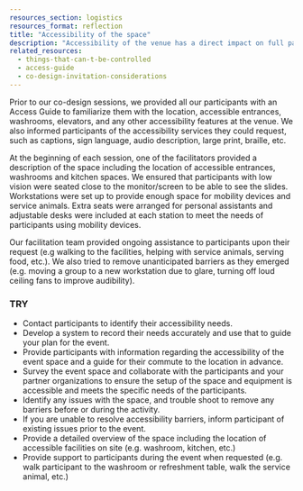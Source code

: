 ```yaml
---
resources_section: logistics
resources_format: reflection
title: "Accessibility of the space"
description: "Accessibility of the venue has a direct impact on full participation of those attending."
related_resources:
  - things-that-can-t-be-controlled
  - access-guide
  - co-design-invitation-considerations
---
```


Prior to our co-design sessions, we provided all our participants with an Access Guide to familiarize them with the location, accessible entrances, washrooms, elevators, and any other accessibility features at the venue. We also informed participants of the accessibility services they could request, such as captions, sign language, audio description, large print, braille, etc. 


At the beginning of each session, one of the facilitators provided a description of the space including the location of accessible entrances, washrooms and kitchen spaces. We ensured that participants with low vision were seated close to the monitor/screen to be able to see the slides. Workstations were set up to provide enough space for mobility devices and service animals. Extra seats were arranged for personal assistants and adjustable desks were included at each station to meet the needs of participants using mobility devices. 


Our facilitation team provided ongoing assistance to participants upon their request (e.g walking to the facilities, helping with service animals, serving food, etc.). We also tried to remove unanticipated barriers as they emerged (e.g. moving a group to a new workstation due to glare, turning off loud ceiling fans to improve audibility).

### TRY

- Contact participants to identify their accessibility needs. 
- Develop a system to record their needs accurately and use that to guide your plan for the event. 
- Provide participants with information regarding the accessibility of the event space and a guide for their commute to the location in advance. 
- Survey the event space and collaborate with the participants and your partner organizations to ensure the setup of the space and equipment is accessible and meets the specific needs of the participants. 
- Identify any issues with the space, and trouble shoot to remove any barriers before or during the activity.
- If you are unable to resolve accessibility barriers, inform participant of existing issues prior to the event.
- Provide a detailed overview of the space including the location of accessible facilities on site (e.g. washroom, kitchen, etc.)
- Provide support to participants during the event when requested (e.g. walk participant to the washroom or refreshment table, walk the service animal, etc.)